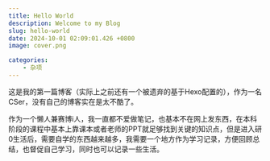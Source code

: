 ```yaml
---
title: Hello World
description: Welcome to my Blog
slug: hello-world
date: 2024-10-01 02:09:01.426 +0800
image: cover.png

categories:
    - 杂项
---
```


这是我的第一篇博客（实际上之前还有一个被遗弃的基于Hexo配置的），作为一名CSer，没有自己的博客实在是太不酷了。

作为一个懒人兼赛博i人，我一直都不爱做笔记，也基本不在网上发东西，在本科阶段的课程中基本上靠课本或者老师的PPT就足够找到关键的知识点，但是进入研0生活后，需要自学的东西越来越多，我需要一个地方作为学习记录，方便回顾总结，也督促自己学习，同时也可以记录一些生活。

